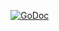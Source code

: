 [![GoDoc](https://godoc.org/github.com/ImJasonH/cards?status.svg)](https://godoc.org/github.com/ImJasonH/cards)

